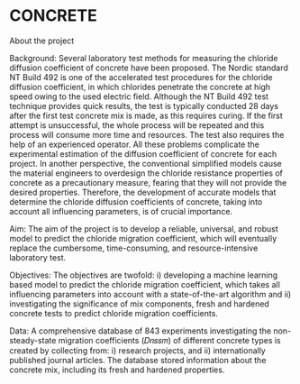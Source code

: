 # CONCRETE
About the project

Background: Several laboratory test methods for measuring the chloride diffusion coefficient of concrete have been proposed. The Nordic standard NT Build 492 is one of the accelerated test procedures for the chloride diffusion coefficient, in which chlorides penetrate the concrete at high speed owing to the used electric field. Although the NT Build 492 test technique provides quick results, the test is typically conducted 28 days after the first test concrete mix is made, as this requires curing. If the first attempt is unsuccessful, the whole process will be repeated and this process will consume more time and resources. The test also requires the help of an experienced operator. All these problems complicate the experimental estimation of the diffusion coefficient of concrete for each project. In another perspective, the conventional simplified models cause the material engineers to overdesign the chloride resistance properties of concrete as a precautionary measure, fearing that they will not provide the desired properties. Therefore, the development of accurate models that determine the chloride diffusion coefficients of concrete, taking into account all influencing parameters, is of crucial importance.

Aim: The aim of the project is to develop a reliable, universal, and robust model to predict the chloride migration coefficient, which will eventually replace the cumbersome, time-consuming, and resource-intensive laboratory test.

Objectives: The objectives are twofold: i) developing a machine learning based model to predict the chloride migration coefficient, which takes all influencing parameters into account with a state-of-the-art algorithm and ii) investigating the significance of mix components, fresh and hardened concrete tests to predict chloride migration coefficients.

Data: A comprehensive database of 843 experiments investigating the non-steady-state migration coefficients (𝐷𝑛𝑠𝑠𝑚)
of different concrete types is created by collecting from: i) research projects, and ii) internationally published journal articles. The database stored information about the concrete mix, including its fresh and hardened properties.

